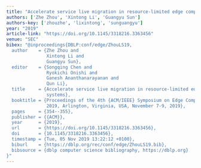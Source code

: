 ```yaml
---
title: "Accelerate service live migration in resource-limited edge computing systems"
authors: ['Zhe Zhou', 'Xintong Li', 'Guangyu Sun']
authors-key: ['zhouzhe', 'lixintong', 'sunguangyu']
year: "2019"
article-link: "https://doi.org/10.1145/3318216.3363456"
venue: "SEC"
bibex: "@inproceedings{DBLP:conf/edge/ZhouLS19,
  author    = {Zhe Zhou and
               Xintong Li and
               Guangyu Sun},
  editor    = {Songqing Chen and
               Ryokichi Onishi and
               Ganesh Ananthanarayanan and
               Qun Li},
  title     = {Accelerate service live migration in resource-limited edge computing
               systems},
  booktitle = {Proceedings of the 4th {ACM/IEEE} Symposium on Edge Computing, {SEC}
               2019, Arlington, Virginia, USA, November 7-9, 2019},
  pages     = {354--355},
  publisher = {{ACM}},
  year      = {2019},
  url       = {https://doi.org/10.1145/3318216.3363456},
  doi       = {10.1145/3318216.3363456},
  timestamp = {Tue, 05 Nov 2019 13:22:12 +0100},
  biburl    = {https://dblp.org/rec/conf/edge/ZhouLS19.bib},
  bibsource = {dblp computer science bibliography, https://dblp.org}
}"
---
```

